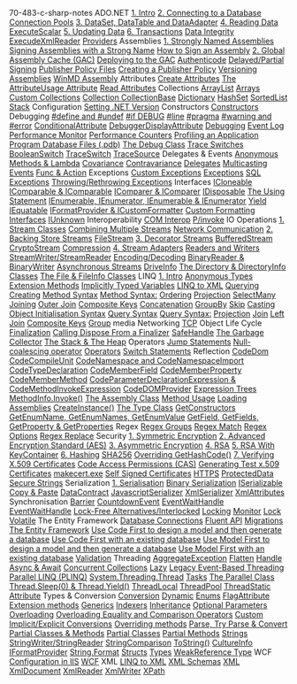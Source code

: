 70-483-c-sharp-notes
ADO.NET
[1\. Intro](ADO.NET\1.%20Intro.md#1-intro)
[2\. Connecting to a Database](ADO.NET\2.%20Connecting%20to%20a%20Database.md#2-connecting-to-a-database)
[Connection Pools](ADO.NET\2.%20Connecting%20to%20a%20Database.md#connection-pools)
[3\. DataSet, DataTable and DataAdapter](ADO.NET\3.%20DataSet%20DataTable%20and%20DataAdapter.md#3-dataset-datatable-and-dataadapter)
[4\. Reading Data](ADO.NET\4.%20Reading%20Data.md#4-reading-data)
[ExecuteScalar](ADO.NET\4.%20Reading%20Data.md#executescalar)
[5\. Updating Data](ADO.NET\5.%20Updating%20Data.md#5-updating-data)
[6\. Transactions](ADO.NET\6.%20Transactions.md#6-transactions)
[Data Integrity](ADO.NET\Data%20Integrity.md#data-integrity)
[ExecudeXmlReader](ADO.NET\ExecudeXmlReader.md#execudexmlreader)
[Providers](ADO.NET\Providers.md#providers)
Assemblies
[1\. Strongly Named Assemblies](Assemblies\1.%20Strongly%20Named%20Assemblies.md#1-strongly-named-assemblies)
[Signing Assemblies with a Strong Name](Assemblies\1.%20Strongly%20Named%20Assemblies.md#signing-assemblies-with-a-strong-name)
[How to Sign an Assembly](Assemblies\1.%20Strongly%20Named%20Assemblies.md#how-to-sign-an-assembly)
[2\. Global Assembly Cache (GAC)](Assemblies\2.%20Global%20Assembly%20Cache%20GAC.md#2-global-assembly-cache-gac)
[Deploying to the GAC](Assemblies\2.%20Global%20Assembly%20Cache%20GAC.md#deploying-to-the-gac)
[Authenticode](Assemblies\Authenticode.md#authenticode)
[Delayed/Partial Signing](Assemblies\DelayedPartial%20Signing.md#delayedpartial-signing)
[Publisher Policy Files](Assemblies\Publisher%20Policy%20Files.md#publisher-policy-files)
[Creating a Publisher Policy](Assemblies\Publisher%20Policy%20Files.md#creating-a-publisher-policy)
[Versioning Assemblies](Assemblies\Versioning%20Assemblies.md#versioning-assemblies)
[WinMD Assembly](Assemblies\WinMD%20Assembly.md#winmd-assembly)
Attributes
[Create Attributes](Attributes\Create%20Attributes.md#create-attributes)
[The AttributeUsage Attribute](Attributes\Create%20Attributes.md#the-attributeusage-attribute)
[Read Attributes](Attributes\Read%20Attributes.md#read-attributes)
Collections
[ArrayList](Collections\ArrayList.md#arraylist)
[Arrays](Collections\Arrays.md#arrays)
[Custom Collections](Collections\Custom%20Collections.md#custom-collections)
[Collection <T>](Collections\Custom%20Collections.md#collection-t)
[CollectionBase](Collections\Custom%20Collections.md#collectionbase)
[Dictionary<T>](Collections\Dictionary-T.md#dictionaryt)
[HashSet](Collections\HashSet.md#hashset)
[SortedList](Collections\SortedList.md#sortedlist)
[Stack](Collections\Stack.md#stack)
Configuration
[Setting .NET Version](Configuration\Setting%20.NET%20Version.md#setting-net-version)
Constructors
[Constructors](Constructors\Constructors.md#constructors)
Debugging
[#define and #undef](Debugging\%23define%20and%20%23undef.md#define-and-undef)
[#if DEBUG](Debugging\%23if%20DEBUG.md#if-debug)
[#line](Debugging\%23line.md#line)
[#pragma](Debugging\%23pragma.md#pragma)
[#warning and #error](Debugging\%23warning%20and%20%23error.md#warning-and-error)
[ConditionalAttribute](Debugging\ConditionalAttribute.md#conditionalattribute)
[DebuggerDisplayAttribute](Debugging\DebuggerDisplayAttribute.md#debuggerdisplayattribute)
[Debugging](Debugging\Debugging.md#debugging)
[Event Log](Debugging\Event%20Log.md#event-log)
[Performance Monitor](Debugging\Performance%20Monitor.md#performance-monitor)
[Performance Counters](Debugging\Performance%20Monitor.md#performance-counters)
[Profiling an Application](Debugging\Profiling%20an%20Application.md#profiling-an-application)
[Program Database Files (.pdb)](Debugging\Program%20Database%20Files%20.pdb.md#program-database-files-pdb)
[The Debug Class](Debugging\The%20Debug%20Class.md#the-debug-class)
[Trace Switches](Debugging\Trace%20Switches.md#trace-switches)
[BooleanSwitch](Debugging\Trace%20Switches.md#booleanswitch)
[TraceSwitch](Debugging\Trace%20Switches.md#traceswitch)
[TraceSource](Debugging\TraceSource.md#tracesource)
Delegates & Events
[Anonymous Methods & Lambda](Delegates%20%26%20Events\Anonymous%20Methods%20%26%20Lambda.md#anonymous-methods-lambda)
[Covariance](Delegates%20%26%20Events\Covariance%20%26%20Contravariance.md#covariance)
[Contravariance](Delegates%20%26%20Events\Covariance%20%26%20Contravariance.md#contravariance)
[Delegates](Delegates%20%26%20Events\Delegates.md#delegates)
[Multicasting](Delegates%20%26%20Events\Delegates.md#multicasting)
[Events](Delegates%20%26%20Events\Events.md#events)
[Func & Action](Delegates%20%26%20Events\Func%20%26%20Action.md#func-action)
Exceptions
[Custom Exceptions](Exceptions\Custom%20Exceptions.md#custom-exceptions)
[Exceptions](Exceptions\Exceptions.md#exceptions)
[SQL Exceptions](Exceptions\SQL%20Exceptions.md#sql-exceptions)
[Throwing/Rethrowing Exceptions](Exceptions\Throwing%20%26%20Rethrowing%20Exceptions.md#throwingrethrowing-exceptions)
Interfaces
[ICloneable](Interfaces\ICloneable.md#icloneable)
[IComparable & IComparable<T>](Interfaces\IComparable%20%26%20IComparable-T.md#icomparable-icomparablet)
[IComparer & IComparer<T>](Interfaces\IComparer%20%26%20IComparer-T.md#icomparer-icomparert)
[IDisposable](Interfaces\IDisposable.md#idisposable)
[The Using Statement](Interfaces\IDisposable.md#the-using-statement)
[IEnumerable, IEnumerator, IEnumerable<T> & IEnumerator<T>](Interfaces\IEnumerable%2C%20IEnumerator%2C%20IEnumerable-T%20%26%20IEnumerator-T.md#ienumerable-ienumerator-ienumerablet-ienumeratort)
[Yield](Interfaces\IEnumerable%2C%20IEnumerator%2C%20IEnumerable-T%20%26%20IEnumerator-T.md#yield)
[IEquatable](Interfaces\IEquatable.md#iequatable)
[IFormatProvider & ICustomFormatter](Interfaces\IFormatProvider%20%26%20ICustomFormatter.md#iformatprovider-icustomformatter)
[Custom Formatting](Interfaces\IFormatProvider%20%26%20ICustomFormatter.md#custom-formatting)
[Interfaces](Interfaces\Interfaces.md#interfaces)
[IUnknown](Interfaces\IUnknown.md#iunknown)
Interoperability
[COM Interop](Interoperability\COM%20Interop.md#com-interop)
[P/invoke](Interoperability\P%20invoke.md#pinvoke)
IO Operations
[1\. Stream Classes](IO%20Operations\1.%20Stream%20Classes.md#1-stream-classes)
[Combining Multiple Streams](IO%20Operations\1.%20Stream%20Classes.md#combining-multiple-streams)
[Network Communication](IO%20Operations\1.%20Stream%20Classes.md#network-communication)
[2\. Backing Store Streams](IO%20Operations\2.%20Backing%20Store%20Streams.md#2-backing-store-streams)
[FileStream](IO%20Operations\2.%20Backing%20Store%20Streams.md#filestream)
[3\. Decorator Streams](IO%20Operations\3.%20Decorator%20Streams.md#3-decorator-streams)
[BufferedStream](IO%20Operations\3.%20Decorator%20Streams.md#bufferedstream)
[CryptoStream](IO%20Operations\3.%20Decorator%20Streams.md#cryptostream)
[Compression](IO%20Operations\3.%20Decorator%20Streams.md#compression)
[4\. Stream Adapters](IO%20Operations\4.%20Stream%20Adapters.md#4-stream-adapters)
[Readers and Writers](IO%20Operations\4.%20Stream%20Adapters.md#readers-and-writers)
[StreamWriter/StreamReader](IO%20Operations\4.%20Stream%20Adapters.md#streamwriterstreamreader)
[Encoding/Decoding](IO%20Operations\4.%20Stream%20Adapters.md#encodingdecoding)
[BinaryReader & BinaryWriter](IO%20Operations\4.%20Stream%20Adapters.md#binaryreader-binarywriter)
[Asynchronous Streams](IO%20Operations\Asynchronous%20Streams.md#asynchronous-streams)
[DriveInfo](IO%20Operations\DriveInfo.md#driveinfo)
[The Directory & DirectoryInfo Classes](IO%20Operations\The%20Directory%20%26%20DirectoryInfo%20Classes.md#the-directory-directoryinfo-classes)
[The File & FileInfo Classes](IO%20Operations\The%20File%20%26%20FileInfo%20Classes.md#the-file-fileinfo-classes)
LINQ
[1\. Intro](LINQ\1.%20Intro.md#1-intro)
[Anonymous Types](LINQ\Anonymous%20Types.md#anonymous-types)
[Extension Methods](LINQ\Extension%20Methods.md#extension-methods)
[Implicitly Typed Variables](LINQ\Implicitly%20Typed%20Variables.md#implicitly-typed-variables)
[LINQ to XML](LINQ\LINQ%20to%20XML.md#linq-to-xml)
[Querying](LINQ\LINQ%20to%20XML.md#querying)
[Creating](LINQ\LINQ%20to%20XML.md#creating)
[Method Syntax](LINQ\Method%20Syntax.md#method-syntax)
[Method Syntax:](LINQ\Method%20Syntax.md#method-syntax)
[Ordering](LINQ\Method%20Syntax.md#ordering)
[Projection](LINQ\Method%20Syntax.md#projection)
[SelectMany](LINQ\Method%20Syntax.md#selectmany)
[Joining](LINQ\Method%20Syntax.md#joining)
[Outer Join](LINQ\Method%20Syntax.md#outer-join)
[Composite Keys](LINQ\Method%20Syntax.md#composite-keys)
[Concatenation](LINQ\Method%20Syntax.md#concatenation)
[GroupBy](LINQ\Method%20Syntax.md#groupby)
[Skip](LINQ\Method%20Syntax.md#skip)
[Casting](LINQ\Method%20Syntax.md#casting)
[Object Initialisation Syntax](LINQ\Object%20Initialisation%20Syntax.md#object-initialisation-syntax)
[Query Syntax](LINQ\Query%20Syntax.md#query-syntax)
[Query Syntax:](LINQ\Query%20Syntax.md#query-syntax)
[Projection](LINQ\Query%20Syntax.md#projection)
[Join](LINQ\Query%20Syntax.md#join)
[Left Join](LINQ\Query%20Syntax.md#left-join)
[Composite Keys](LINQ\Query%20Syntax.md#composite-keys)
[Group](LINQ\Query%20Syntax.md#group)
media
Networking
[TCP](Networking\TCP.md#tcp)
Object Life Cycle
[Finalization](Object%20Life%20Cycle\Finalization.md#finalization)
[Calling Dispose From a Finalizer](Object%20Life%20Cycle\Finalization.md#calling-dispose-from-a-finalizer)
[SafeHandle](Object%20Life%20Cycle\SafeHandle.md#safehandle)
[The Garbage Collector](Object%20Life%20Cycle\The%20Garbage%20Collector.md#the-garbage-collector)
[The Stack & The Heap](Object%20Life%20Cycle\The%20Stack%20%26%20The%20Heap.md#the-stack-the-heap)
Operators
[Jump Statements](Operators\Jump%20Statements.md#jump-statements)
[Null-coalescing operator](Operators\Null-coalescing%20operator.md#nullcoalescing-operator)
[Operators](Operators\Operators.md#operators)
[Switch Statements](Operators\Switch%20Statements.md#switch-statements)
Reflection
[CodeDom](Reflection\CodeDom.md#codedom)
[CodeCompileUnit](Reflection\CodeDom.md#codecompileunit)
[CodeNamespace and CodeNamespaceImport](Reflection\CodeDom.md#codenamespace-and-codenamespaceimport)
[CodeTypeDeclaration](Reflection\CodeDom.md#codetypedeclaration)
[CodeMemberField](Reflection\CodeDom.md#codememberfield)
[CodeMemberProperty](Reflection\CodeDom.md#codememberproperty)
[CodeMemberMethod](Reflection\CodeDom.md#codemembermethod)
[CodeParameterDeclarationExpression & CodeMethodInvokeExpression](Reflection\CodeDom.md#codeparameterdeclarationexpression-codemethodinvokeexpression)
[CodeDOMProvider](Reflection\CodeDom.md#codedomprovider)
[Expression Trees](Reflection\Expression%20Trees.md#expression-trees)
[MethodInfo.Invoke()](Reflection\MethodInfo.Invoke.md#methodinfoinvoke)
[The Assembly Class](Reflection\The%20Assembly%20Class.md#the-assembly-class)
[Method Usage](Reflection\The%20Assembly%20Class.md#method-usage)
[Loading Assemblies](Reflection\The%20Assembly%20Class.md#loading-assemblies)
[CreateInstance()](Reflection\The%20Assembly%20Class.md#createinstance)
[The Type Class](Reflection\The%20Type%20Class.md#the-type-class)
[GetConstructors](Reflection\The%20Type%20Class.md#getconstructors)
[GetEnumName, GetEnumNames, GetEnumValue](Reflection\The%20Type%20Class.md#getenumname-getenumnames-getenumvalue)
[GetField, GetFields, GetProperty & GetProperties](Reflection\The%20Type%20Class.md#getfield-getfields-getproperty-getproperties)
Regex
[Regex Groups](Regex\Regex%20Groups.md#regex-groups)
[Regex Match](Regex\Regex%20Match.md#regex-match)
[Regex Options](Regex\Regex%20Options.md#regex-options)
[Regex Replace](Regex\Regex%20Replace.md#regex-replace)
Security
[1\. Symmetric Encryption](Security\1.%20Symmetric%20Encryption.md#1-symmetric-encryption)
[2\. Advanced Encryption Standard (AES)](Security\2.%20Advanced%20Encryption%20Standard%20%28AES%29.md#2-advanced-encryption-standard-aes)
[3\. Asymmetric Encryption](Security\3.%20Asymmetric%20Encryption.md#3-asymmetric-encryption)
[4\. RSA](Security\4.%20RSA.md#4-rsa)
[5\. RSA With KeyContainer](Security\5.%20RSA%20With%20KeyContainer.md#5-rsa-with-keycontainer)
[6\. Hashing](Security\6.%20Hashing.md#6-hashing)
[SHA256](Security\6.%20Hashing.md#sha256)
[Overriding GetHashCode()](Security\6.%20Hashing.md#overriding-gethashcode)
[7\. Verifying X.509 Certificates](Security\7.%20Verifying%20X.509%20Certificates.md#7-verifying-x509-certificates)
[Code Access Permissions (CAS)](Security\Code%20Access%20Permissions%20%28CAS%29.md#code-access-permissions-cas)
[Generating Test x.509 Certificates](Security\Generating%20Test%20x.509%20Certificates.md#generating-test-x509-certificates)
[makecert.exe](Security\Generating%20Test%20x.509%20Certificates.md#makecertexe)
[Self Signed Certificates](Security\Generating%20Test%20x.509%20Certificates.md#self-signed-certificates)
[HTTPS](Security\HTTPS.md#https)
[ProtectedData](Security\ProtectedData.md#protecteddata)
[Secure Strings](Security\Secure%20Strings.md#secure-strings)
Serialization
[1\. Serialisation](Serialization\1.%20Serialisation.md#1-serialisation)
[Binary Serialization](Serialization\Binary%20Serialization.md#binary-serialization)
[ISerializable](Serialization\Binary%20Serialization.md#iserializable)
[Copy & Paste](Serialization\Copy%20%26%20Paste.md#copy-paste)
[DataContract](Serialization\DataContract.md#datacontract)
[JavascriptSerializer](Serialization\JavascriptSerializer.md#javascriptserializer)
[XmlSerializer](Serialization\XmlSerializer.md#xmlserializer)
[XmlAttributes](Serialization\XmlSerializer.md#xmlattributes)
Synchronisation
[Barrier](Synchronisation\Barrier.md#barrier)
[CountdownEvent](Synchronisation\CountdownEvent.md#countdownevent)
[EventWaitHandle](Synchronisation\EventWaitHandle.md#eventwaithandle)
[EventWaitHandle](Synchronisation\EventWaitHandle.md#eventwaithandle)
[Lock-Free Alternatives/Interlocked](Synchronisation\Lock-Free%20Alternatives%20%26%20Interlocked.md#lockfree-alternativesinterlocked)
[Locking](Synchronisation\Locking.md#locking)
[Monitor](Synchronisation\Locking.md#monitor)
[Lock](Synchronisation\Locking.md#lock)
[Volatile](Synchronisation\Volatile.md#volatile)
The Entity Framework
[Database Connections](The%20Entity%20Framework\Database%20Connections.md#database-connections)
[Fluent API](The%20Entity%20Framework\Fluent%20API.md#fluent-api)
[Migrations](The%20Entity%20Framework\Migrations.md#migrations)
[The Entity Framework](The%20Entity%20Framework\The%20Entity%20Framework.md#the-entity-framework)
[Use Code First to design a model and then generate a database](The%20Entity%20Framework\Use%20Code%20First%20to%20design%20a%20model%20and%20then%20generate%20a%20database.md#use-code-first-to-design-a-model-and-then-generate-a-database)
[Use Code First with an existing database](The%20Entity%20Framework\Use%20Code%20First%20with%20an%20existing%20database.md#use-code-first-with-an-existing-database)
[Use Model First to design a model and then generate a database](The%20Entity%20Framework\Use%20Model%20First%20to%20design%20a%20model%20and%20then%20generate%20a%20database.md#use-model-first-to-design-a-model-and-then-generate-a-database)
[Use Model First with an existing database](The%20Entity%20Framework\Use%20Model%20First%20with%20an%20existing%20database.md#use-model-first-with-an-existing-database)
[Validation](The%20Entity%20Framework\Validation.md#validation)
Threading
[AggregateException](Threading\AggregateException.md#aggregateexception)
[Flatten](Threading\AggregateException.md#flatten)
[Handle](Threading\AggregateException.md#handle)
[Async & Await](Threading\Async%20%26%20Await.md#async-await)
[Concurrent Collections](Threading\Concurrent%20Collections.md#concurrent-collections)
[Lazy<T>](Threading\Lazy-T.md#lazyt)
[Legacy Event-Based Threading](Threading\Legacy%20Event-Based%20Threading.md#legacy-eventbased-threading)
[Parallel LINQ (PLINQ)](Threading\Parallel%20LINQ%20%28PLINQ%29.md#parallel-linq-plinq)
[System.Threading.Thread](Threading\System.Threading.Thread.md#systemthreadingthread)
[Tasks](Threading\Tasks.md#tasks)
[The Parallel Class](Threading\The%20Parallel%20Class.md#the-parallel-class)
[Thread.Sleep(0) & Thread.Yield()](Threading\Thread.Sleep%280%29%20%26%20Thread.Yield%28%29.md#threadsleep0-threadyield)
[ThreadLocal<T>](Threading\ThreadLocal-T.md#threadlocalt)
[ThreadPool](Threading\ThreadPool.md#threadpool)
[ThreadStatic Attribute](Threading\ThreadStatic%20Attribute.md#threadstatic-attribute)
Types & Conversion
[Conversion](Types%20%26%20Conversion\Conversion.md#conversion)
[Dynamic](Types%20%26%20Conversion\Dynamic.md#dynamic)
[Enums](Types%20%26%20Conversion\Enums.md#enums)
[FlagAttribute](Types%20%26%20Conversion\Enums.md#flagattribute)
[Extension methods](Types%20%26%20Conversion\Extension%20methods.md#extension-methods)
[Generics](Types%20%26%20Conversion\Generics.md#generics)
[Indexers](Types%20%26%20Conversion\Indexers.md#indexers)
[Inheritance](Types%20%26%20Conversion\Inheritance.md#inheritance)
[Optional Parameters](Types%20%26%20Conversion\Optional%20Parameters.md#optional-parameters)
[Overloading](Types%20%26%20Conversion\Overloading.md#overloading)
[Overloading Equality and Comparison Operators](Types%20%26%20Conversion\Overloading.md#overloading-equality-and-comparison-operators)
[Custom Implicit/Explicit Conversions](Types%20%26%20Conversion\Overloading.md#custom-implicitexplicit-conversions)
[Overriding methods](Types%20%26%20Conversion\Overriding%20methods.md#overriding-methods)
[Parse, Try Parse & Convert](Types%20%26%20Conversion\Parse%2C%20Try%20Parse%20%26%20Convert.md#parse-try-parse-convert)
[Partial Classes & Methods](Types%20%26%20Conversion\Partial%20Classes%20%26%20Methods.md#partial-classes-methods)
[Partial Classes](Types%20%26%20Conversion\Partial%20Classes%20%26%20Methods.md#partial-classes)
[Partial Methods](Types%20%26%20Conversion\Partial%20Classes%20%26%20Methods.md#partial-methods)
[Strings](Types%20%26%20Conversion\Strings.md#strings)
[StringWriter/StringReader](Types%20%26%20Conversion\Strings.md#stringwriterstringreader)
[StringComparison](Types%20%26%20Conversion\Strings.md#stringcomparison)
[ToString()](Types%20%26%20Conversion\Strings.md#tostring)
[CultureInfo](Types%20%26%20Conversion\Strings.md#cultureinfo)
[IFormatProvider](Types%20%26%20Conversion\Strings.md#iformatprovider)
[String.Format](Types%20%26%20Conversion\Strings.md#stringformat)
[Structs](Types%20%26%20Conversion\Structs.md#structs)
[Types](Types%20%26%20Conversion\Types.md#types)
[WeakReference Type](Types%20%26%20Conversion\WeakReference%20Type.md#weakreference-type)
WCF
[Configuration in IIS](WCF\Configuration%20in%20IIS.md#configuration-in-iis)
[WCF](WCF\WCF.md#wcf)
XML
[LINQ to XML](XML\LINQ%20to%20XML.md#linq-to-xml)
[XML Schemas](XML\XML%20Schemas.md#xml-schemas)
[XML](XML\XML.md#xml)
[XmlDocument](XML\XmlDocument.md#xmldocument)
[XmlReader](XML\XmlReader.md#xmlreader)
[XmlWriter](XML\XmlWriter.md#xmlwriter)
[XPath](XML\XPath.md#xpath)
